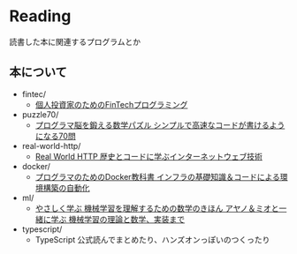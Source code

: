 # Reading

読書した本に関連するプログラムとか

## 本について

- fintec/
  - [個人投資家のためのFinTechプログラミング](https://eb.store.nikkei.com/asp/ShowItemDetailStart.do?itemId=D2-00263910B0)
- puzzle70/
  - [プログラマ脳を鍛える数学パズル シンプルで高速なコードが書けるようになる70問](http://www.shoeisha.co.jp/book/detail/9784798142456)
- real-world-http/
  - [Real World HTTP 歴史とコードに学ぶインターネットウェブ技術](https://www.oreilly.co.jp/books/9784873118048/)
- docker/
  - [プログラマのためのDocker教科書 インフラの基礎知識＆コードによる環境構築の自動化](https://www.shoeisha.co.jp/book/detail/9784798144627)
- ml/
  - [やさしく学ぶ 機械学習を理解するための数学のきほん アヤノ＆ミオと一緒に学ぶ 機械学習の理論と数学、実装まで](https://book.mynavi.jp/ec/products/detail/id=77270)
- typescript/
  - TypeScript 公式読んでまとめたり、ハンズオンっぽいのつくったり

